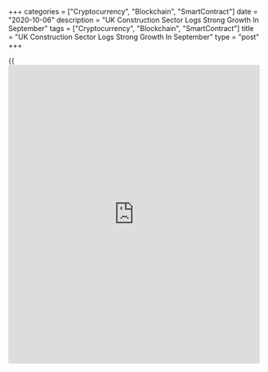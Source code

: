 +++
categories = ["Cryptocurrency", "Blockchain", "SmartContract"]
date = "2020-10-06"
description = "UK Construction Sector Logs Strong Growth In September"
tags = ["Cryptocurrency", "Blockchain", "SmartContract"]
title = "UK Construction Sector Logs Strong Growth In September"
type = "post"
+++

{{<iframe id="large-banner" src="https://www.bounty.group/#slide=7.0" width="100%" height="600" scrolling="no" style="border: 0px solid rgb(216, 221, 230); border-radius: 3px;">}}

The UK construction sector registered a sharp expansion in September as
new [business][1] grew the most since before the pandemic-induced
lockdown, a private survey showed Tuesday.

The IHS Markit/Chartered Institute of Procurement & Supply construction
Purchasing Managers' Index rose unexpectedly to 56.8 in September from
54.6 in August.

Any reading above 50 indicates expansion. Economists had forecast the
reading to fall to 54.0.

Among three monitored sub-sectors, home building showed the strongest
growth in September.

Work undertaken on commercial projects also expanded strongly,
increasing at the quickest pace for over two years. Meanwhile, civil
engineering activity dropped for the second straight month and at the
sharpest rate since May.

New orders increased due to pent-up demand. The latest increase was the
strongest since just before the escalation of [coronavirus][2] pandemic.

In line with rise in demand, firms raised their purchasing activity at
the fastest rate since October 2015.

However, firms reduced employment again in September. However, the rate
of workforce contraction slowed to the slowest for seven months. Some
panelists mentioned releasing furloughed workers following a
restructuring of their operations as the reason for job cuts.

Meanwhile, cost burdens faced by building companies continued to rise.
That said, the rate of inflation eased for the first time in six months
to the weakest since May.

Looking forward, sentiment towards future activity was the strongest for
seven months. Optimism was underpinned by expectations of a sustained
rise in new orders.

For comments and feedback [contact](https://www.playgroundfx.com/contact/): editorial@rtt[news](https://www.letsplayfx.com/blog/forex-news-website/).com

[Economic News][3]

 **What parts of the world are seeing the best (and worst) economic
performances lately? Click[here][4] to check out our [Econ Scorecard][4]
and find out! See up-to-the-moment [ranking](https://www.playgroundfx.com/blog/crypto-exchange-ranking/)s for the best and worst
performers in [GDP][4], [unemployment rate][5], [inflation][6] and much
more.**

   1. www.rtt[news](https://www.letsplayfx.com/blog/forex-news-website/).com/Content/Business.aspx
   2. www.rtt[news](https://www.letsplayfx.com/blog/forex-news-website/).com/list/coronavirus.aspx
   3. www.rtt[news](https://www.letsplayfx.com/blog/forex-news-website/).com/Content/EconomicNews.aspx
   4. www.rtt[news](https://www.letsplayfx.com/blog/forex-news-website/).com/economic-scorecard/world-rank/GDP/highest-performance.aspx
   5. www.rtt[news](https://www.letsplayfx.com/blog/forex-news-website/).com/economic-scorecard/world-rank/unemployment-rate/lowest-performance.aspx
   6. www.rtt[news](https://www.letsplayfx.com/blog/forex-news-website/).com/economic-scorecard/world-rank/CPI/highest-performance.aspx